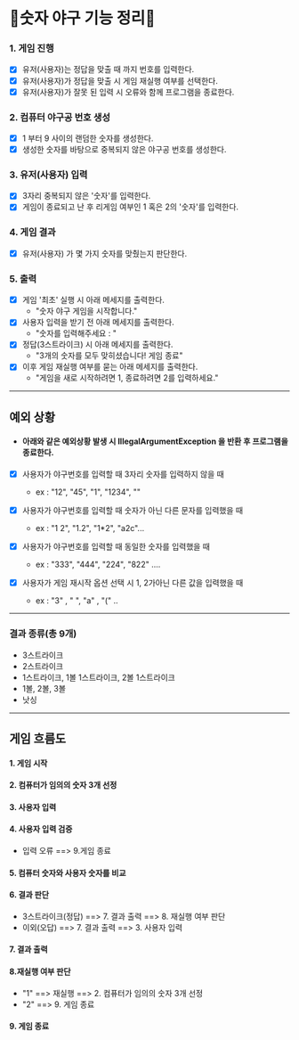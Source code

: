 # 🌸숫자 야구 기능 정리🌸

### 1. 게임 진행

- [x] 유저(사용자)는 정답을 맞출 때 까지 번호를 입력한다.
- [x] 유저(사용자)가 정답을 맞출 시 게임 재실행 여부를 선택한다.
- [x] 유저(사용자)가 잘못 된 입력 시 오류와 함께 프로그램을 종료한다.

### 2. 컴퓨터 야구공 번호 생성

- [x] 1 부터 9 사이의 랜덤한 숫자를 생성한다.
- [x] 생성한 숫자를 바탕으로 중복되지 않은 야구공 번호를 생성한다.

### 3. 유저(사용자) 입력

- [x] 3자리 중복되지 않은 '숫자'를 입력한다.
- [x] 게임이 종료되고 난 후 리게임 여부인 1 혹은 2의 '숫자'를 입력한다.

### 4. 게임 결과

- [x] 유저(사용자) 가 몇 가지 숫자를 맞췄는지 판단한다.

### 5. 출력

- [x] 게임 '최초' 실행 시 아래 메세지를 출력한다.
    - "숫자 야구 게임을 시작합니다."
- [x] 사용자 입력을 받기 전 아래 메세지를 출력한다.
    - "숫자를 입력해주세요 : "
- [x] 정답(3스트라이크) 시 아래 메세지를 출력한다.
    - "3개의 숫자를 모두 맞히셨습니다! 게임 종료"
- [x] 이후 게임 재실행 여부를 묻는 아래 메세지를 출력한다.
    - "게임을 새로 시작하려면 1, 종료하려면 2를 입력하세요."

--- 

## 예외 상황

- #### 아래와 같은 예외상황 발생 시 IllegalArgumentException 을 반환 후 프로그램을 종료한다.
- [x] 사용자가 야구번호를 입력할 때 3자리 숫자를 입력하지 않을 때
    - ex : "12", "45", "1", "1234", ""

- [x] 사용자가 야구번호를 입력할 때 숫자가 아닌 다른 문자를 입력했을 때
    - ex : "1 2", "1.2", "1*2", "a2c"...

- [x] 사용자가 야구번호를 입력할 때 동일한 숫자를 입력했을 때
    - ex : "333", "444", "224", "822" ....

- [x] 사용자가 게임 재시작 옵션 선택 시 1, 2가아닌 다른 값을 입력했을 때
    - ex : "3" , " ", "a" , "(" ..

---

### 결과 종류(총 9개)

- 3스트라이크
- 2스트라이크
- 1스트라이크, 1볼 1스트라이크, 2볼 1스트라이크
- 1볼, 2볼, 3볼
- 낫싱

---

## 게임 흐름도

#### 1. 게임 시작

#### 2. 컴퓨터가 임의의 숫자 3개 선정

#### 3. 사용자 입력

#### 4. 사용자 입력 검증

- 입력 오류 ==> 9.게임 종료

#### 5. 컴퓨터 숫자와 사용자 숫자를 비교

#### 6. 결과 판단

- 3스트라이크(정답) ==> 7. 결과 출력 ==> 8. 재실행 여부 판단
- 이외(오답) ==> 7. 결과 출력 ==> 3. 사용자 입력

#### 7. 결과 출력

#### 8.재실행 여부 판단

- "1" ==> 재실행 ==> 2. 컴퓨터가 임의의 숫자 3개 선정
- "2" ==> 9. 게임 종료

#### 9. 게임 종료
